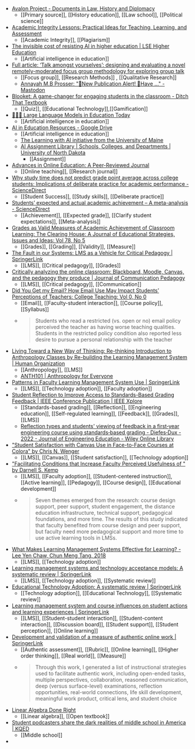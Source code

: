 - [Avalon Project - Documents in Law, History and Diplomacy](https://avalon.law.yale.edu/)
	- [[Primary source]], [[History education]], [[Law school]], [[Political science]]
- [Academic Integrity Lessons: Practical Ideas for Teaching, Learning, and Assessment](https://prism.ucalgary.ca/items/5c56dc44-5044-4fc4-baf1-9fa4b4c5470d)
	- [[Academic Integrity]], [[Plagiarism]]
- [The invisible cost of resisting AI in higher education | LSE Higher Education](https://blogs.lse.ac.uk/highereducation/2023/07/18/the-invisible-cost-of-resisting-ai-in-higher-education/)
	- [[Artificial intelligence in education]]
- [Full article: ‘Talk amongst yourselves’: designing and evaluating a novel remotely-moderated focus group methodology for exploring group talk](https://www.tandfonline.com/doi/full/10.1080/14780887.2023.2257614)
	- [[Focus group]], [[Research Methods]] , [[Qualitative Research]]
	- [Annayah M.B Prosser: "🚨New Publication Alert! 🚨Have …" - Mastodon](https://mastodon.social/@annayahprosser@mstdn.social/111317682807700250)
- [Blooket: A game-changer for engaging students in the classroom - Ditch That Textbook](https://ditchthattextbook.com/blooket/)
	- [[Quiz]], [[Educational Technology]],[[Gamification]]
- [👩🏽‍💻 Large Language Models in Education Today](https://aixeducation.substack.com/p/large-language-models-in-education)
	- [[Artificial intelligence in education]]
- [AI in Education Resources - Google Drive](https://docs.google.com/spreadsheets/u/0/d/10liDts1-F0GxnU-723wlmc3nNA9tOgAPMSsdYhFYoRY/htmlview?pli=1#)
	- [[Artificial intelligence in education]]
	- [The Learning with AI initiative from the University of Maine](https://umaine.edu/learnwithai/)
	- [AI Assignment Library | Schools, Colleges, and Departments | University of North Dakota](https://commons.und.edu/ai-assignment-library/)
		- [[Assignment]]
- [Advances in Online Education: A Peer-Reviewed Journal](https://www.henrystewartpublications.com/aoe)
	- [[Online teaching]], [[Research journal]]
- [Why study time does not predict grade point average across college students: Implications of deliberate practice for academic performance - ScienceDirect](https://www.sciencedirect.com/science/article/abs/pii/S0361476X04000384)
	- [[Student Success]], [[Study skills]], [[Deliberate practice]]
- [Students’ expected and actual academic achievement – A meta-analysis - ScienceDirect](https://www.sciencedirect.com/science/article/abs/pii/S0883035519315204)
	- [[Achievement]], [[Expected grade]], [[Clarify student expectations]], [[Meta-analysis]]
- [Grades as Valid Measures of Academic Achievement of Classroom Learning: The Clearing House: A Journal of Educational Strategies, Issues and Ideas: Vol 78, No 5](https://www.tandfonline.com/doi/abs/10.3200/TCHS.78.5.218-223)
	- [[Grades]], [[Grading]], [[Validity]], [[Measure]]
- [The Fault in our Systems: LMS as a Vehicle for Critical Pedagogy | SpringerLink](https://link.springer.com/article/10.1007/s11528-020-00480-w)
	- [[LMS]], [[Critical pedagogy]], [[Grades]]
- [Critically analyzing the online classroom: Blackboard, Moodle, Canvas, and the pedagogy they produce | Journal of Communication Pedagogy](https://search.informit.org/doi/10.3316/INFORMIT.104916593591242)
	- [[LMS]], [[Critical pedagogy]], [[Communication]]
- [Did You Get my Email? How Email Use May Impact Students’ Perceptions of Teachers: College Teaching: Vol 0, No 0](https://www.tandfonline.com/doi/full/10.1080/87567555.2023.2274366)
	- [[Email]], [[Faculty-student interaction]], [[Course policy]], [[Syllabus]]
	- >Students who read a restricted (vs. open or no) email policy perceived the teacher as having worse teaching qualities. Students in the restricted policy condition also reported less desire to pursue a personal relationship with the teacher
- [Living Toward a New Way of Thinking: Re-thinking Introduction to Anthropology Classes by Re-building the Learning Management System | Human Organization](https://meridian.allenpress.com/human-organization/article/82/1/36/492365/Living-Toward-a-New-Way-of-Thinking-Re-thinking)
	- [[Anthropology]], [[LMS]]
	- [ANTH101 | Anthropology for Everyone](https://anth101.com/)
- [Patterns in Faculty Learning Management System Use | SpringerLink](https://link.springer.com/article/10.1007/s11528-018-0327-0)
	- [[LMS]], [[Technology adoption]], [[Faculty adoption]]
- [Student Reflection to Improve Access to Standards-Based Grading Feedback | IEEE Conference Publication | IEEE Xplore](https://ieeexplore.ieee.org/abstract/document/8659325/)
	- [[Standards-based grading]], [[Reflection]], [[Engineering education]], [[Self-regulated learning]], [[Feedback]], [[Grades]], [[LMS]]
	- [Reflection types and students' viewing of feedback in a first‐year engineering course using standards‐based grading - Diefes‐Dux - 2022 - Journal of Engineering Education - Wiley Online Library](https://onlinelibrary.wiley.com/doi/abs/10.1002/jee.20452)
- ["Student Satisfaction with Canvas Use in Face-to-Face Courses at Colora" by Chris N. Wenger](https://digitalcommons.du.edu/he_doctoral/6/)
	- [[LMS]], [[Canvas]], [[Student satisfaction]], [[Technology adoption]]
- ["Facilitating Conditions that Increase Faculty Perceived Usefulness of " by Darnell S. Kemp](https://digitalcommons.liberty.edu/doctoral/3844/)
	- [[LMS]], [[Faculty adoption]], [[Student-centered instruction]], [[Active learning]], [[Pedagogy]], [[Course design]], [[Educational development]]
	- >Seven themes emerged from the research: course design support, peer support, student engagement, the distance education infrastructure, technical support, pedagogical foundations, and more time. The results of this study indicated that faculty benefited from course design and peer support, but faculty need more pedagogical support and more time to use active learning tools in LMSs.
- [What Makes Learning Management Systems Effective for Learning? - Lee Yen Chaw, Chun Meng Tang, 2018](https://journals.sagepub.com/doi/abs/10.1177/0047239518795828)
	- [[LMS]], [[Technology adoption]]
- [Learning management systems and technology acceptance models: A systematic review | SpringerLink](https://link.springer.com/article/10.1007/s10639-021-10513-3)
	- [[LMS]], [[Technology adoption]], [[Systematic review]]
- [Educational Technology Adoption: A systematic review | SpringerLink](https://link.springer.com/article/10.1007/s10639-022-10951-7)
	- [[Technology adoption]], [[Educational Technology]], [[Systematic review]]
- [Learning management system and course influences on student actions and learning experiences | SpringerLink](https://link.springer.com/article/10.1007/s11423-020-09821-1)
	- [[LMS]], [[Student-student interaction]], [[Student-content interaction]], [[Discussion board]], [[Student support]], [[Student perception]], [[Online learning]]
- [Development and validation of a measure of authentic online work | SpringerLink](https://link.springer.com/article/10.1007/s11423-021-10007-6)
	- [[Authentic assessment]], [[Rubric]], [[Online learning]], [[Higher order thinking]], [[Real world]], [[Measure]]
	- >Through this work, I generated a list of instructional strategies used to facilitate authentic work, including open-ended tasks, multiple perspectives, collaboration, reasoned communication, deep (versus surface-level) examinations, reflection opportunities, real-world connections, life skill development, meaningful work product, critical lens, and student choice
- [Linear Algebra Done Right](https://linear.axler.net/)
	- [[Linear algebra]], [[Open textbook]]
- [Student podcasters share the dark realities of middle school in America | KQED](https://www.kqed.org/mindshift/61868/student-podcasters-share-the-dark-realities-of-middle-school-in-america)
	- [[Middle school]]
-